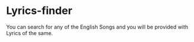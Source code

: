 # Lyrics-finder
You can search for any of the  English Songs and you will be provided with Lyrics of the same.
